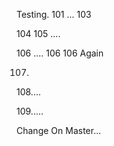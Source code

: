 Testing. 101 ...
103

104
105 ....

106 .... 106
106 Again

107.

108....

109.....

Change On Master...